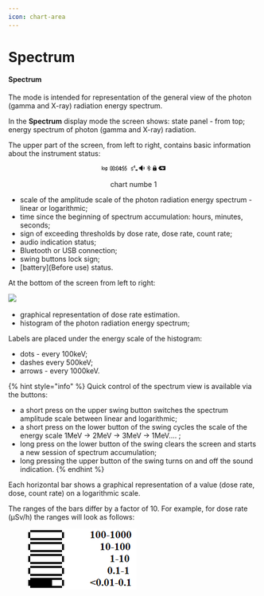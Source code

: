 ```yaml
---
icon: chart-area
---
```


# Spectrum

#### Spectrum



The mode is intended for representation of the general view of the photon (gamma and X-ray) radiation energy spectrum.

In the **Spectrum** display mode the screen shows: state panel - from top; energy spectrum of photon (gamma and X-ray) radiation.

The upper part of the screen, from left to right, contains basic information about the instrument status:

<div align="center" data-full-width="false">

<figure><img src="../../.gitbook/assets/status_spectrum 1.png" alt=""><figcaption><p>chart numbe 1</p></figcaption></figure>

</div>



* scale of the amplitude scale of the photon radiation energy spectrum - linear or logarithmic;
* time since the beginning of spectrum accumulation: hours, minutes, seconds;
* sign of exceeding thresholds by dose rate, dose rate, count rate;
* audio indication status;
* Bluetooth or USB connection;
* swing buttons lock sign;
* \[battery]\(Before use) status.

At the bottom of the screen from left to right:

&#x20;![](<../../.gitbook/assets/presentation\_spectrum\_log\_1MeV\_scale\_Cs137\_f 1.png>)

* graphical representation of dose rate estimation.
* histogram of the photon radiation energy spectrum;

Labels are placed under the energy scale of the histogram:

* dots - every 100keV;
* dashes every 500keV;
* arrows - every 1000keV.

{% hint style="info" %}
Quick control of the spectrum view is available via the buttons:

* a short press on the upper swing button switches the spectrum amplitude scale between linear and logarithmic;
* a short press on the lower button of the swing cycles the scale of the energy scale 1MeV -> 2MeV -> 3MeV -> 1MeV.... ;
* long press on the lower button of the swing clears the screen and starts a new session of spectrum accumulation;
* long pressing the upper button of the swing turns on and off the sound indication.
{% endhint %}

Each horizontal bar shows a graphical representation of a value (dose rate, dose, count rate) on a logarithmic scale.

The ranges of the bars differ by a factor of 10. For example, for dose rate (µSv/h) the ranges will look as follows:

<figure><img src="../../.gitbook/assets/indicator_levels_sym (1).png" alt=""><figcaption></figcaption></figure>
